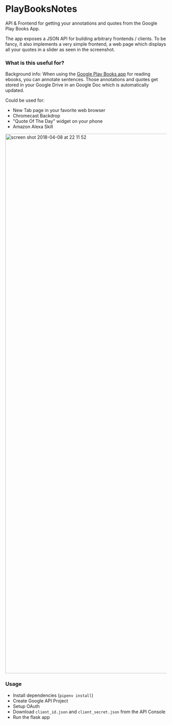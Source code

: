# PlayBooksNotes
API &amp; Frontend for getting your annotations and quotes from the Google Play Books App.

The app exposes a JSON API for building arbitrary frontends / clients. To be fancy, it also implements a very simple frontend, a web page which displays all your quotes in a slider as seen in the screenshot.

### What is this useful for?
Background info: When using the [Google Play Books app](https://play.google.com/store/apps/details?id=com.google.android.apps.books&hl=en) for reading ebooks, you can annotate sentences. Those annotations and quotes get stored in your Google Drive in an Google Doc which is automatically updated.

Could be used for:
- New Tab page in your favorite web browser
- Chromecast Backdrop
- "Quote Of The Day" widget on your phone
- Amazon Alexa Skill

<img width="1680" alt="screen shot 2018-04-08 at 22 11 52" src="https://user-images.githubusercontent.com/3121306/38472156-d7cda50a-3b7b-11e8-9ca0-541296755118.png">

### Usage
- Install dependencies (`pipenv install`)
- Create Google API Project
- Setup OAuth
- Download `client_id.json` and `client_secret.json` from the API Console
- Run the flask app
